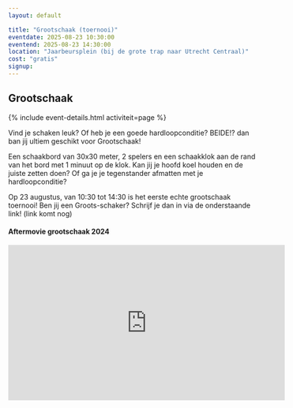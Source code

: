 ```yaml
---
layout: default

title: "Grootschaak (toernooi)"
eventdate: 2025-08-23 10:30:00
eventend: 2025-08-23 14:30:00
location: "Jaarbeursplein (bij de grote trap naar Utrecht Centraal)"
cost: "gratis"
signup:
---
```


## Grootschaak
{% include event-details.html activiteit=page %}

Vind je schaken leuk? Of heb je een goede hardloopconditie? BEIDE!? dan ban jij ultiem geschikt voor Grootschaak!

Een schaakbord van 30x30 meter, 2 spelers en een schaakklok aan de rand van het bord met 1 minuut op de klok. Kan jij je hoofd koel houden en de juiste zetten doen? Of ga je je tegenstander afmatten met je hardloopconditie?

Op 23 augustus, van 10:30 tot 14:30 is het eerste echte grootschaak toernooi! Ben jij een Groots-schaker? Schrijf je dan in via de onderstaande link!
(link komt nog)


#### Aftermovie grootschaak 2024
<iframe width="560" height="315" src="https://www.youtube.com/embed/fJ05JlkCUdo?si=EDuDARbaH_VCmxiT" title="YouTube video player" frameborder="0" allow="accelerometer; autoplay; clipboard-write; encrypted-media; gyroscope; picture-in-picture; web-share" referrerpolicy="strict-origin-when-cross-origin" allowfullscreen></iframe>